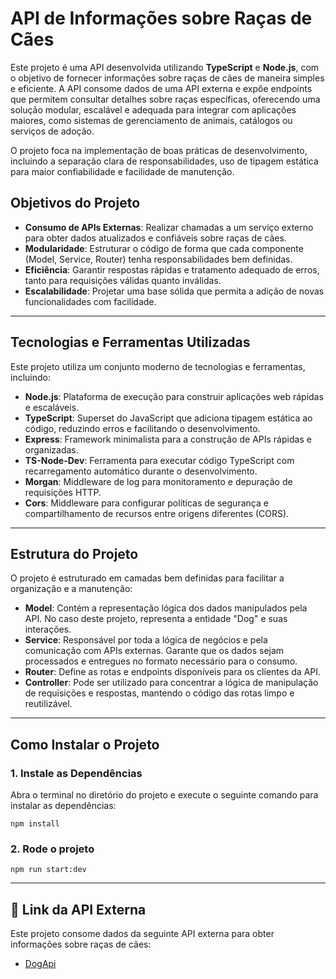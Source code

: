 # API de Informações sobre Raças de Cães

Este projeto é uma API desenvolvida utilizando **TypeScript** e **Node.js**, com o objetivo de fornecer informações sobre raças de cães de maneira simples e eficiente. A API consome dados de uma API externa e expõe endpoints que permitem consultar detalhes sobre raças específicas, oferecendo uma solução modular, escalável e adequada para integrar com aplicações maiores, como sistemas de gerenciamento de animais, catálogos ou serviços de adoção.

O projeto foca na implementação de boas práticas de desenvolvimento, incluindo a separação clara de responsabilidades, uso de tipagem estática para maior confiabilidade e facilidade de manutenção.

## Objetivos do Projeto

- **Consumo de APIs Externas**: Realizar chamadas a um serviço externo para obter dados atualizados e confiáveis sobre raças de cães.
- **Modularidade**: Estruturar o código de forma que cada componente (Model, Service, Router) tenha responsabilidades bem definidas.
- **Eficiência**: Garantir respostas rápidas e tratamento adequado de erros, tanto para requisições válidas quanto inválidas.
- **Escalabilidade**: Projetar uma base sólida que permita a adição de novas funcionalidades com facilidade.

---

## Tecnologias e Ferramentas Utilizadas

Este projeto utiliza um conjunto moderno de tecnologias e ferramentas, incluindo:

- **Node.js**: Plataforma de execução para construir aplicações web rápidas e escaláveis.
- **TypeScript**: Superset do JavaScript que adiciona tipagem estática ao código, reduzindo erros e facilitando o desenvolvimento.
- **Express**: Framework minimalista para a construção de APIs rápidas e organizadas.
- **TS-Node-Dev**: Ferramenta para executar código TypeScript com recarregamento automático durante o desenvolvimento.
- **Morgan**: Middleware de log para monitoramento e depuração de requisições HTTP.
- **Cors**: Middleware para configurar políticas de segurança e compartilhamento de recursos entre origens diferentes (CORS).

---

## Estrutura do Projeto

O projeto é estruturado em camadas bem definidas para facilitar a organização e a manutenção:

- **Model**: Contém a representação lógica dos dados manipulados pela API. No caso deste projeto, representa a entidade "Dog" e suas interações.
- **Service**: Responsável por toda a lógica de negócios e pela comunicação com APIs externas. Garante que os dados sejam processados e entregues no formato necessário para o consumo.
- **Router**: Define as rotas e endpoints disponíveis para os clientes da API.
- **Controller**: Pode ser utilizado para concentrar a lógica de manipulação de requisições e respostas, mantendo o código das rotas limpo e reutilizável.

---

## Como Instalar o Projeto
### 1. Instale as Dependências

Abra o terminal no diretório do projeto e execute o seguinte comando para instalar as dependências:

```
npm install
```

### 2. Rode o projeto

```
npm run start:dev
```

---

## 🔗 Link da API Externa

Este projeto consome dados da seguinte API externa para obter informações sobre raças de cães:

-  [DogApi](https://dogapi.dog/api/v2/breeds)
